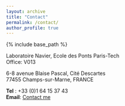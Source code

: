 ```yaml
---
layout: archive
title: "Contact"
permalink: /contact/
author_profile: true
---
```


{% include base_path %}

Laboratoire Navier, Ecole des Ponts Paris-Tech\
Office: V013

6-8 avenue Blaise Pascal, Cité Descartes\
77455 Champs-sur-Marne, FRANCE

**Tel** : +33 (0)1 64 15 37 43\
**Email**: <a href="mailto:{{ 'jeremy.bleyer@enpc.fr' | encode_email }}" title="Contact me">Contact me</a>

